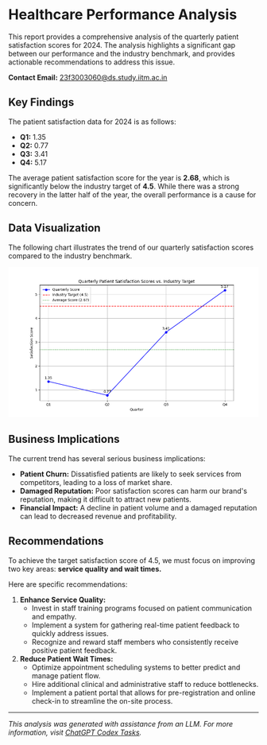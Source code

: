 # Healthcare Performance Analysis

This report provides a comprehensive analysis of the quarterly patient satisfaction scores for 2024. The analysis highlights a significant gap between our performance and the industry benchmark, and provides actionable recommendations to address this issue.

**Contact Email:** 23f3003060@ds.study.iitm.ac.in

## Key Findings

The patient satisfaction data for 2024 is as follows:
- **Q1:** 1.35
- **Q2:** 0.77
- **Q3:** 3.41
- **Q4:** 5.17

The average patient satisfaction score for the year is **2.68**, which is significantly below the industry target of **4.5**. While there was a strong recovery in the latter half of the year, the overall performance is a cause for concern.

## Data Visualization

The following chart illustrates the trend of our quarterly satisfaction scores compared to the industry benchmark.

![Patient Satisfaction Trend](satisfaction_trend.png)

## Business Implications

The current trend has several serious business implications:
- **Patient Churn:** Dissatisfied patients are likely to seek services from competitors, leading to a loss of market share.
- **Damaged Reputation:** Poor satisfaction scores can harm our brand's reputation, making it difficult to attract new patients.
- **Financial Impact:** A decline in patient volume and a damaged reputation can lead to decreased revenue and profitability.

## Recommendations

To achieve the target satisfaction score of 4.5, we must focus on improving two key areas: **service quality and wait times.**

Here are specific recommendations:
1.  **Enhance Service Quality:**
    *   Invest in staff training programs focused on patient communication and empathy.
    *   Implement a system for gathering real-time patient feedback to quickly address issues.
    *   Recognize and reward staff members who consistently receive positive patient feedback.
2.  **Reduce Patient Wait Times:**
    *   Optimize appointment scheduling systems to better predict and manage patient flow.
    *   Hire additional clinical and administrative staff to reduce bottlenecks.
    *   Implement a patient portal that allows for pre-registration and online check-in to streamline the on-site process.

---
*This analysis was generated with assistance from an LLM. For more information, visit [ChatGPT Codex Tasks](https://chatgpt.com/codex/tasks).*
